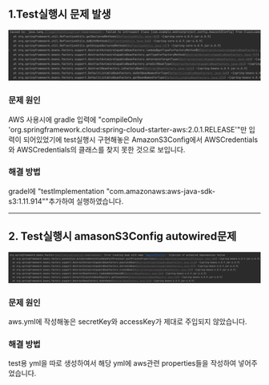 ## 1.Test실행시 문제 발생
![error_1](img/error_1.png)
### 문제 원인 
AWS 사용시에 gradle 입력에 "compileOnly 'org.springframework.cloud:spring-cloud-starter-aws:2.0.1.RELEASE'"만 입력이 되어있었기에
test실행시 구현해놓은 AmazonS3Config에서 AWSCredentials와 AWSCredentials의 클래스를 찾지 못한 것으로 보입니다.
### 해결 방법
gradel에 "testImplementation "com.amazonaws:aws-java-sdk-s3:1.11.914""추가하여 실행하였습니다.

---

## 2. Test실행시 amasonS3Config autowired문제
![error_2](img/error_2.png)
### 문제 원인
aws.yml에 작성해놓은 secretKey와 accessKey가 제대로 주입되지 않았습니다.
### 해결 방법
test용 yml을 따로 생성하여서 해당 yml에 aws관련 properties들을 작성하여 넣어주었습니다.